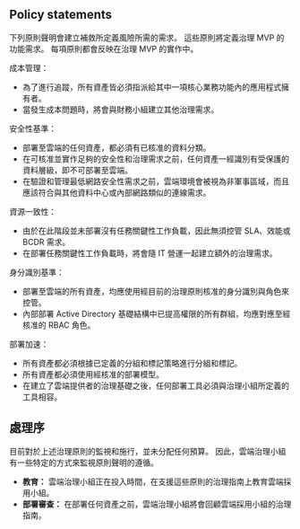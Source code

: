 <!-- TEMPLATE FILE - DO NOT ADD METADATA -->
<!-- markdownlint-disable MD002 MD041 -->

## <a name="policy-statements"></a>Policy statements

下列原則聲明會建立補救所定義風險所需的需求。 這些原則將定義治理 MVP 的功能需求。 每項原則都會反映在治理 MVP 的實作中。

成本管理：

- 為了進行追蹤，所有資產皆必須指派給其中一項核心業務功能內的應用程式擁有者。
- 當發生成本問題時，將會與財務小組建立其他治理需求。

安全性基準：

- 部署至雲端的任何資產，都必須有已核准的資料分類。
- 在可核准並實作足夠的安全性和治理需求之前，任何資產一經識別有受保護的資料層級，即不可部署至雲端。
- 在驗證和管理最低網路安全性需求之前，雲端環境會被視為非軍事區域，而且應該符合與其他資料中心或內部網路類似的連線需求。

資源一致性：

- 由於在此階段並未部署沒有任務關鍵性工作負載，因此無須控管 SLA、效能或 BCDR 需求。
- 在部署任務關鍵性工作負載時，將會隨 IT 營運一起建立額外的治理需求。

身分識別基準：

- 部署至雲端的所有資產，均應使用經目前的治理原則核准的身分識別與角色來控管。
- 內部部署 Active Directory 基礎結構中已提高權限的所有群組，均應對應至經核准的 RBAC 角色。

部署加速：

- 所有資產都必須根據已定義的分組和標記策略進行分組和標記。
- 所有資產都必須使用經核准的部署模型。
- 在建立了雲端提供者的治理基礎之後，任何部署工具必須與治理小組所定義的工具相容。

## <a name="processes"></a>處理序

目前對於上述治理原則的監視和施行，並未分配任何預算。 因此，雲端治理小組有一些特定的方式來監視原則聲明的遵循。

- **教育：** 雲端治理小組正在投入時間，在支援這些原則的治理指南上教育雲端採用小組。
- **部署審查：** 在部署任何資產之前，雲端治理小組將會回顧雲端採用小組的治理指南。
